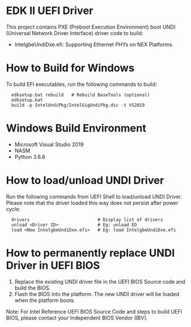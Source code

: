 # EDK II UEFI Driver

This project contains PXE (Preboot Execution Environment) boot UNDI (Universal Network Driver Interface) driver code to build:

* IntelgbeUndiDxe.efi: Supporting Ethernet PHYs on NEX Platforms.

# How to Build for Windows

To build EFI executables, run the following commands to build:

```
  edksetup.bat rebuild   # Rebuild BaseTools (optional)
  edksetup.bat
  build -p IntelUndiPkg/IntelGigUndiPkg.dsc -t VS2019
```

# Windows Build Environment

* Microsoft Visual Studio 2019
* NASM
* Python 3.6.8

# How to load/unload UNDI Driver

Run the following commands from UEFI Shell to load/unload UNDI Driver. Please note that the driver loaded this way does not persist after power cycle:

```
  drivers                          # Display list of drivers
  unload <Driver ID>               # Eg: unload ED
  load <New IntelgbeUndiDxe.efi>   # Eg: load IntelgbeUndiDxe.efi
```

# How to permanently replace UNDI Driver in UEFI BIOS

1) Replace the existing UNDI driver file in the UEFI BIOS Source code and build the BIOS.
2) Flash the BIOS into the platform. The new UNDI driver will be loaded when the platform boots.

Note: For Intel Reference UEFI BIOS Source Code and steps to build UEFI BIOS, please contact your Independent BIOS Vendor (IBV).
